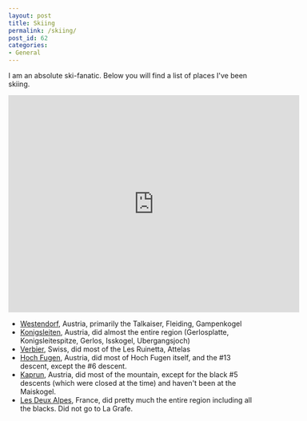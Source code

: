 ```yaml
---
layout: post
title: Skiing
permalink: /skiing/
post_id: 62
categories: 
- General
---
```


I am an absolute ski-fanatic. Below you will find a list of places I've been
skiing.

<!-- iFrame code for AardvarkMap.net Start -->
<iframe src="http://www.aardvarkmap.net/mapitrans/XWMI0MJJ" width="582" height="435"  frameborder="0" scrolling="auto" marginwidth="0" marginheight="0" allowtransparency="true"></iframe>
<!-- iFrame code for AardvarkMap.net End -->

* <a href="http://www.bergfex.at/westendorf/panorama/#">Westendorf</a>, Austria, primarily the Talkaiser, Fleiding, Gampenkogel
* <a href="http://www.bergfex.at/koenigsleiten/panorama/#">Konigsleiten</a>, Austria, did almost the entire region (Gerlosplatte, Konigsleitespitze, Gerlos, Isskogel, Ubergangsjoch)
* <a href="http://www.bergfex.com/verbier/panorama/xl/">Verbier</a>, Swiss, did most of the Les Ruinetta, Attelas
* <a href="http://www.bergfex.com/hochfuegen/panorama/#">Hoch Fugen</a>, Austria, did most of Hoch Fugen itself, and the #13 descent, except the #6 descent.
* <a href="http://www.bergfex.com/kitzsteinhorn-kaprun/panorama/#">Kaprun</a>, Austria, did most of the  mountain, except for the black #5 descents (which were closed at the time) and haven't been at the Maiskogel.
* <a href="http://www.2alpes.com/pages/en/7/les-2-alpes-ski-snowboard-resort-in-the-french-alps.html">Les Deux Alpes</a>, France, did pretty much the entire region including all the blacks. Did not go to La Grafe.
